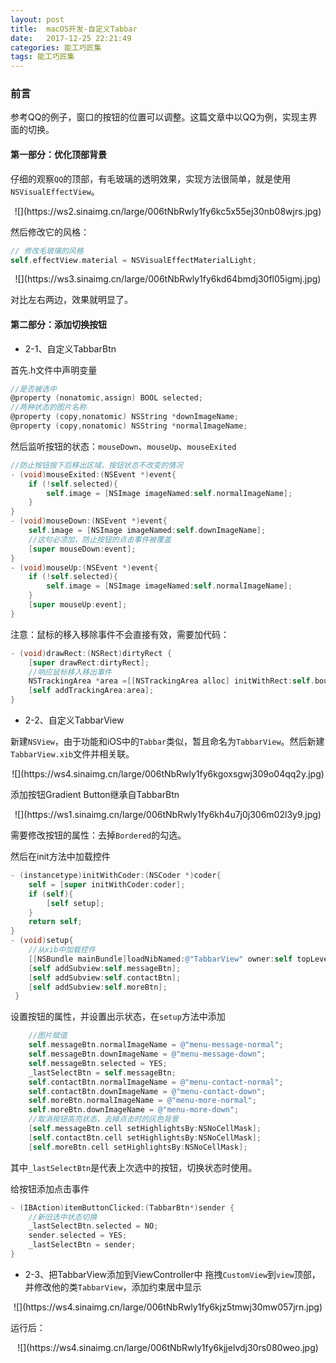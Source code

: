```yaml
---
layout: post
title:  macOS开发-自定义Tabbar
date:   2017-12-25 22:21:49
categories: 能工巧匠集
tags: 能工巧匠集
---
```


### 前言

参考QQ的例子，窗口的按钮的位置可以调整。这篇文章中以QQ为例，实现主界面的切换。

#### 第一部分：优化顶部背景

仔细的观察`QQ`的顶部，有毛玻璃的透明效果，实现方法很简单，就是使用 `NSVisualEffectView`。


<center>![](https://ws2.sinaimg.cn/large/006tNbRwly1fy6kc5x55ej30nb08wjrs.jpg)</center>


然后修改它的风格：

```swift
// 修改毛玻璃的风格
self.effectView.material = NSVisualEffectMaterialLight;
```


<center>![](https://ws3.sinaimg.cn/large/006tNbRwly1fy6kd64bmdj30fl05igmj.jpg)</center>


对比左右两边，效果就明显了。

#### 第二部分：添加切换按钮

- 2-1、自定义TabbarBtn

首先.h文件中声明变量

```objective-c
//是否被选中
@property (nonatomic,assign) BOOL selected;
//两种状态的图片名称
@property (copy,nonatomic) NSString *downImageName;
@property (copy,nonatomic) NSString *normalImageName;
```


然后监听按钮的状态：`mouseDown`、`mouseUp`、`mouseExited`

```objective-c
//防止按钮按下后移出区域，按钮状态不改变的情况
- (void)mouseExited:(NSEvent *)event{
    if (!self.selected){
        self.image = [NSImage imageNamed:self.normalImageName];
    }
}
- (void)mouseDown:(NSEvent *)event{
    self.image = [NSImage imageNamed:self.downImageName];
    //这句必须加，防止按钮的点击事件被覆盖
    [super mouseDown:event];
}
- (void)mouseUp:(NSEvent *)event{
    if (!self.selected){
        self.image = [NSImage imageNamed:self.normalImageName];
    }
    [super mouseUp:event];
}
```

注意：鼠标的移入移除事件不会直接有效，需要加代码：

```objective-c
- (void)drawRect:(NSRect)dirtyRect {
    [super drawRect:dirtyRect];    
    //响应鼠标移入移出事件
    NSTrackingArea *area =[[NSTrackingArea alloc] initWithRect:self.bounds options:NSTrackingMouseEnteredAndExited|NSTrackingActiveInKeyWindow owner:self userInfo:nil];
    [self addTrackingArea:area];
}
```

- 2-2、自定义TabbarView

新建`NSView`，由于功能和iOS中的`Tabbar`类似，暂且命名为`TabbarView`。然后新建`TabbarView.xib`文件并相关联。


<center>![](https://ws4.sinaimg.cn/large/006tNbRwly1fy6kgoxsgwj309o04qq2y.jpg)</center>


添加按钮Gradient Button继承自TabbarBtn


<center>![](https://ws1.sinaimg.cn/large/006tNbRwly1fy6kh4u7j0j306m02l3y9.jpg)</center>


需要修改按钮的属性：去掉`Bordered`的勾选。

然后在init方法中加载控件

```objective-c
- (instancetype)initWithCoder:(NSCoder *)coder{
    self = [super initWithCoder:coder];
    if (self){
        [self setup];
    }
    return self;
}
- (void)setup{
    //从xib中加载控件
    [[NSBundle mainBundle]loadNibNamed:@"TabbarView" owner:self topLevelObjects:nil];
    [self addSubview:self.messageBtn];
    [self addSubview:self.contactBtn];
    [self addSubview:self.moreBtn];
 }
```

设置按钮的属性，并设置出示状态，在`setup`方法中添加

```objective-c
    //图片赋值
    self.messageBtn.normalImageName = @"menu-message-normal";
    self.messageBtn.downImageName = @"menu-message-down";
    self.messageBtn.selected = YES;
    _lastSelectBtn = self.messageBtn;
    self.contactBtn.normalImageName = @"menu-contact-normal";
    self.contactBtn.downImageName = @"menu-contact-down";
    self.moreBtn.normalImageName = @"menu-more-normal";
    self.moreBtn.downImageName = @"menu-more-down";
    //取消按钮高亮状态，去掉点击时的灰色背景
    [self.messageBtn.cell setHighlightsBy:NSNoCellMask];
    [self.contactBtn.cell setHighlightsBy:NSNoCellMask];
    [self.moreBtn.cell setHighlightsBy:NSNoCellMask];
```

其中`_lastSelectBtn`是代表上次选中的按钮，切换状态时使用。

给按钮添加点击事件

```objective-c
- (IBAction)itemButtonClicked:(TabbarBtn*)sender {
    //新旧选中状态切换
    _lastSelectBtn.selected = NO;
    sender.selected = YES;
    _lastSelectBtn = sender;
}
```

- 2-3、把TabbarView添加到ViewController中
拖拽`CustomView`到`view`顶部，并修改他的类`TabbarView`，添加约束居中显示

<center>![](https://ws4.sinaimg.cn/large/006tNbRwly1fy6kjz5tmwj30mw057jrn.jpg)</center>

运行后：


<center>![](https://ws4.sinaimg.cn/large/006tNbRwly1fy6kjjelvdj30rs080weo.jpg)</center>
